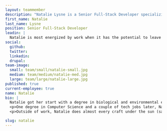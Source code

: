 ```yaml
---
layout: teammember
description: "Natalie Lysne is a Senior Full-Stack Developer specializing in Drupal and Wordpress at ThinkShout, a full service digital agency and B-Corp that specializes in nonprofit tech, digital strategy, website development, accessible design, and brand work."
first_name: Natalie
last_name: Lysne
position: Senior Full-Stack Developer
leadin: |
  Natalie is most energized by work when it has the potential to leave the world a bit better than she found it. 
social:
  github:
  twitter:
  linkedin: 
  drupal:
team-image:
  small: team/small/natalie-small.jpg
  medium: team/medium/natalie-med.jpg
  large: team/large/natalie-large.jpg
published: true
current-employee: true
name: Natalie
bio: |
  Natalie got her start with a degree in biological and environmental engineering, but struggled to find a job that felt like it was furthering her environmental goals. It was after that when Natalie decided to take a programming class; it was hard and unlike anything she’d ever encountered, so–naturally–she was inclined to pursue it further. 
  <p>One degree in Computer Science and a couple of tech jobs later, Natalie formally shifted to a career in web development, specializing in the wonderful world of Drupal. Now, with over 10 years of experience at small web agencies, Natalie brings ThinkShout both frontend and backend experience with a familiarity of the entire project life cycle.
  <p>Outside of work, Natalie does almost every craft under the sun (sans knitting), plays the violin, and loves to learn new languages. And in addition to instant messaging friends and colleagues about what the squirrels and turkeys outside her office window are doing, she has been using a handy app to answer all her "what was that bird noise" questions. But she is totally *not* a bird nerd.

slug: natalie
---
```

